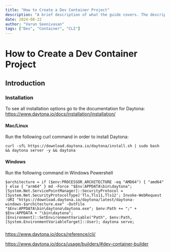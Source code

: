 ```yaml
---
title: "How to Create a Dev Container Project"
description: "A brief description of what the guide covers. The description should be a maximum of 160 characters."
date: 2024-08-22
author: "Varun Seenivasan"
tags: ["Dev", "Container", "CLI"]
---
```


# How to Create a Dev Container Project

## Introduction

### Installation
To see all installation options go to the documentation for Daytona: 
https://www.daytona.io/docs/installation/installation/
#### Mac/Linux
Run the following curl command in order to install Daytona:

`curl -sfL https://download.daytona.io/daytona/install.sh | sudo bash && daytona server -y && daytona`
#### Windows
Run the following command in Windows Powershell

`$architecture = if ($env:PROCESSOR_ARCHITECTURE -eq "AMD64") { "amd64" } else { "arm64" }
md -Force "$Env:APPDATA\bin\daytona"; [System.Net.ServicePointManager]::SecurityProtocol = [System.Net.SecurityProtocolType]'Tls,Tls11,Tls12';
Invoke-WebRequest -URI "https://download.daytona.io/daytona/latest/daytona-windows-$architecture.exe" -OutFile "$Env:APPDATA\bin\daytona\daytona.exe";
$env:Path += ";" + $Env:APPDATA + "\bin\daytona"; [Environment]::SetEnvironmentVariable("Path", $env:Path, [System.EnvironmentVariableTarget]::User);
daytona serve;`
###

https://www.daytona.io/docs/reference/cli/

https://www.daytona.io/docs/usage/builders/#dev-container-builder



